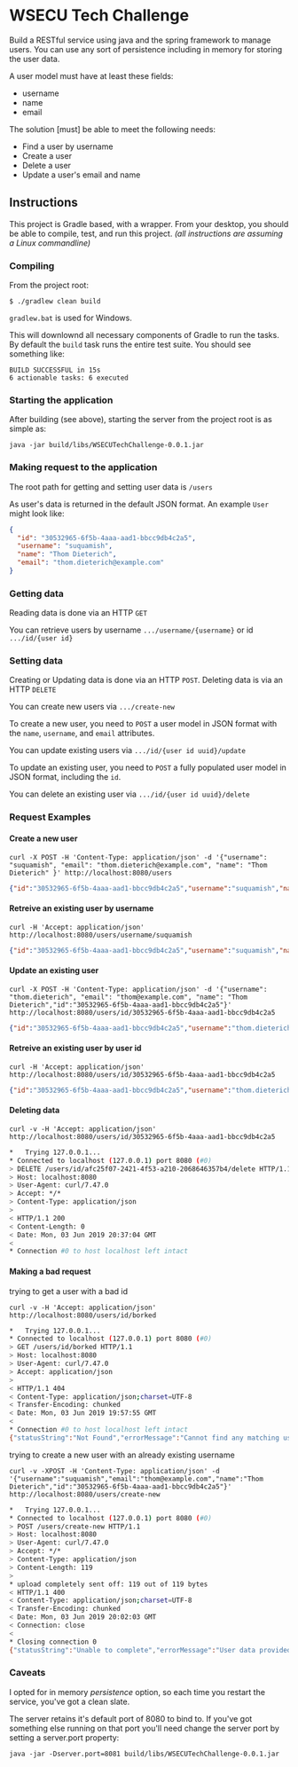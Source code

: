 # WSECU Tech Challenge

Build a RESTful service using java and the spring framework to manage users. You can use any sort of persistence including in memory for storing the user data.

A user model must have at least these fields:
   - username
   - name
   - email
   
The solution [must] be able to meet the following needs:
   - Find a user by username
   - Create a user
   - Delete a user
   - Update a user's email and name
   
## Instructions

This project is Gradle based, with a wrapper.  From your desktop, you should be able to compile, test, and run this project.
_(all instructions are assuming a Linux commandline)_

### Compiling

From the project root:
```
$ ./gradlew clean build
```
`gradlew.bat` is used for Windows.

This will downlownd all necessary components of Gradle to run the tasks. By default the `build` task runs the entire test suite. You should see something like:

```
BUILD SUCCESSFUL in 15s
6 actionable tasks: 6 executed
```

### Starting the application

After building (see above), starting the server from the project root is as simple as:

```
java -jar build/libs/WSECUTechChallenge-0.0.1.jar
```

### Making request to the application

The root path for getting and setting user data is `/users`

As user's data is returned in the default JSON format.  An example `User` might look like:
```json
{
  "id": "30532965-6f5b-4aaa-aad1-bbcc9db4c2a5",
  "username": "suquamish",
  "name": "Thom Dieterich",
  "email": "thom.dieterich@example.com"
}
```

### Getting data

Reading data is done via an HTTP `GET`

You can retrieve users by username `.../username/{username}` or id `.../id/{user id}`

### Setting data

Creating or Updating data is done via an HTTP `POST`. Deleting data is via an HTTP `DELETE`

You can create new users via `.../create-new`

To create a new user, you need to `POST` a user model in JSON format with the `name`, `username`, and `email` attributes.

You can update existing users via `.../id/{user id uuid}/update`

To update an existing user, you need to `POST` a fully populated user model in JSON format, including the `id`.

You can delete an existing user via `.../id/{user id uuid}/delete` 

### Request Examples

#### Create a new user
`curl -X POST -H 'Content-Type: application/json' -d '{"username": "suquamish", "email": "thom.dieterich@example.com", "name": "Thom Dieterich" }' http://localhost:8080/users`
```json
{"id":"30532965-6f5b-4aaa-aad1-bbcc9db4c2a5","username":"suquamish","name":"Thom Dieterich","email":"thom.dieterich@example.com"}
```
#### Retreive an existing user by username
`curl -H 'Accept: application/json' http://localhost:8080/users/username/suquamish`
```json
{"id":"30532965-6f5b-4aaa-aad1-bbcc9db4c2a5","username":"suquamish","name":"Thom Dieterich","email":"thom.dieterich@example.com"}
```

#### Update an existing user
`curl -X POST -H 'Content-Type: application/json' -d '{"username": "thom.dieterich", "email": "thom@example.com", "name": "Thom Dieterich","id":"30532965-6f5b-4aaa-aad1-bbcc9db4c2a5"}' http://localhost:8080/users/id/30532965-6f5b-4aaa-aad1-bbcc9db4c2a5`
```json
{"id":"30532965-6f5b-4aaa-aad1-bbcc9db4c2a5","username":"thom.dieterich","name":"Thom Dieterich","email":"thom@example.com"}
```

#### Retreive an existing user by user id
`curl -H 'Accept: application/json' http://localhost:8080/users/id/30532965-6f5b-4aaa-aad1-bbcc9db4c2a5`
```json
{"id":"30532965-6f5b-4aaa-aad1-bbcc9db4c2a5","username":"thom.dieterich","name":"Thom Dieterich","email":"thom@example.com"}
```

#### Deleting data
`curl -v -H 'Accept: application/json' http://localhost:8080/users/id/30532965-6f5b-4aaa-aad1-bbcc9db4c2a5`
```bash
*   Trying 127.0.0.1...
* Connected to localhost (127.0.0.1) port 8080 (#0)
> DELETE /users/id/afc25f07-2421-4f53-a210-2068646357b4/delete HTTP/1.1
> Host: localhost:8080
> User-Agent: curl/7.47.0
> Accept: */*
> Content-Type: application/json
> 
< HTTP/1.1 200 
< Content-Length: 0
< Date: Mon, 03 Jun 2019 20:37:04 GMT
< 
* Connection #0 to host localhost left intact
```

#### Making a bad request

trying to get a user with a bad id

`curl -v -H 'Accept: application/json' http://localhost:8080/users/id/borked`
```bash
*   Trying 127.0.0.1...
* Connected to localhost (127.0.0.1) port 8080 (#0)
> GET /users/id/borked HTTP/1.1
> Host: localhost:8080
> User-Agent: curl/7.47.0
> Accept: application/json
> 
< HTTP/1.1 404 
< Content-Type: application/json;charset=UTF-8
< Transfer-Encoding: chunked
< Date: Mon, 03 Jun 2019 19:57:55 GMT
< 
* Connection #0 to host localhost left intact
{"statusString":"Not Found","errorMessage":"Cannot find any matching user"}
```

trying to create a new user with an already existing username

`curl -v -XPOST -H 'Content-Type: application/json' -d '{"username":"suquamish","email":"thom@example.com","name":"Thom Dieterich","id":"30532965-6f5b-4aaa-aad1-bbcc9db4c2a5"}' http://localhost:8080/users/create-new`
```bash
*   Trying 127.0.0.1...
* Connected to localhost (127.0.0.1) port 8080 (#0)
> POST /users/create-new HTTP/1.1
> Host: localhost:8080
> User-Agent: curl/7.47.0
> Accept: */*
> Content-Type: application/json
> Content-Length: 119
> 
* upload completely sent off: 119 out of 119 bytes
< HTTP/1.1 400 
< Content-Type: application/json;charset=UTF-8
< Transfer-Encoding: chunked
< Date: Mon, 03 Jun 2019 20:02:03 GMT
< Connection: close
< 
* Closing connection 0
{"statusString":"Unable to complete","errorMessage":"User data provided must be unique"}
```

### Caveats

I opted for in memory *persistence* option, so each time you restart the service, you've got a clean slate.

The server retains it's default port of 8080 to bind to. If you've got something else running on that port you'll need change the server port by setting a server.port property:

`java -jar -Dserver.port=8081 build/libs/WSECUTechChallenge-0.0.1.jar`
